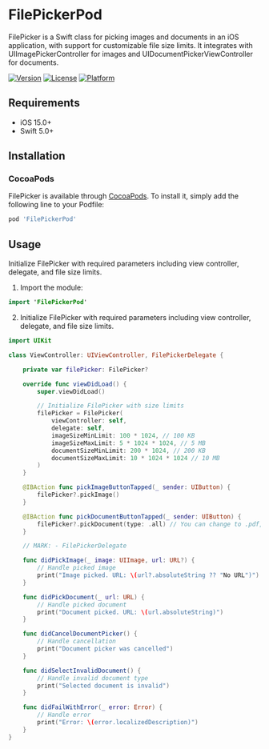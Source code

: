 # FilePickerPod

FilePicker is a Swift class for picking images and documents in an iOS application, with support for customizable file size limits. It integrates with UIImagePickerController for images and UIDocumentPickerViewController for documents.


 [![Version](https://img.shields.io/cocoapods/v/FilePickerPod.svg?style=flat)](https://cocoapods.org/pods/FilePickerPod)
 [![License](https://img.shields.io/cocoapods/l/FilePickerPod.svg?style=flat)](https://cocoapods.org/pods/FilePickerPod)
 [![Platform](https://img.shields.io/cocoapods/p/FilePickerPod.svg?style=flat)](https://cocoapods.org/pods/FilePickerPod)

## Requirements

- iOS 15.0+
- Swift 5.0+

## Installation

### CocoaPods

FilePicker is available through [CocoaPods](https://cocoapods.org/pods/FilePickerPod). To install it, simply add the following line to your Podfile:

```ruby
pod 'FilePickerPod'
```


## Usage

Initialize FilePicker with required parameters including view controller, delegate, and file size limits.

1. Import the module:

```swift
import 'FilePickerPod'
```

2. Initialize FilePicker with required parameters including view controller, delegate, and file size limits.


```swift
import UIKit

class ViewController: UIViewController, FilePickerDelegate {

    private var filePicker: FilePicker?

    override func viewDidLoad() {
        super.viewDidLoad()

        // Initialize FilePicker with size limits
        filePicker = FilePicker(
            viewController: self,
            delegate: self,
            imageSizeMinLimit: 100 * 1024, // 100 KB
            imageSizeMaxLimit: 5 * 1024 * 1024, // 5 MB
            documentSizeMinLimit: 200 * 1024, // 200 KB
            documentSizeMaxLimit: 10 * 1024 * 1024 // 10 MB
        )
    }

    @IBAction func pickImageButtonTapped(_ sender: UIButton) {
        filePicker?.pickImage()
    }

    @IBAction func pickDocumentButtonTapped(_ sender: UIButton) {
        filePicker?.pickDocument(type: .all) // You can change to .pdf, .text, or .word
    }

    // MARK: - FilePickerDelegate

    func didPickImage(_ image: UIImage, url: URL?) {
        // Handle picked image
        print("Image picked. URL: \(url?.absoluteString ?? "No URL")")
    }

    func didPickDocument(_ url: URL) {
        // Handle picked document
        print("Document picked. URL: \(url.absoluteString)")
    }

    func didCancelDocumentPicker() {
        // Handle cancellation
        print("Document picker was cancelled")
    }

    func didSelectInvalidDocument() {
        // Handle invalid document type
        print("Selected document is invalid")
    }

    func didFailWithError(_ error: Error) {
        // Handle error
        print("Error: \(error.localizedDescription)")
    }
}



```







